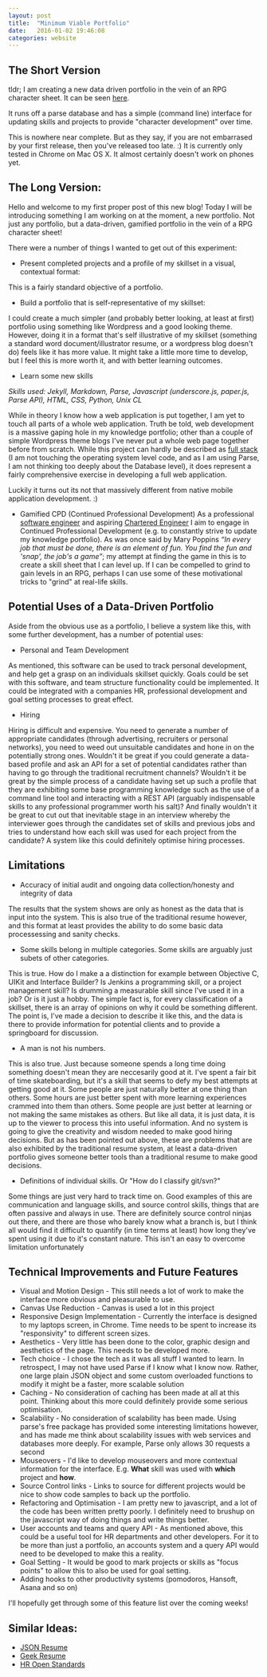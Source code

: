 ```yaml
---
layout: post
title:  "Minimum Viable Portfolio"
date:   2016-01-02 19:46:08
categories: website
---
```


The Short Version
-----------------

tldr; I am creating a new data driven portfolio in the vein of an RPG character sheet. 
It can be seen [here][portfolio].

It runs off a parse database and has a simple (command line) interface for updating skills and projects to provide "character development" over time.

This is nowhere near complete. But as they say, if you are not embarrased by your first release, then you've released too late. :)
It is currently only tested in Chrome on Mac OS X. It almost certainly doesn't work on phones yet.

The Long Version: 
-----------------

Hello and welcome to my first proper post of this new blog! Today I will be introducing something I am working on at the moment, a new portfolio. Not just any portfolio, but a data-driven, gamified portfolio in the vein of a RPG character sheet!

There were a number of things I wanted to get out of this experiment:

- Present completed projects and a profile of my skillset in a visual, contextual format:

This is a fairly standard objective of a portfolio.

- Build a portfolio that is self-representative of my skillset:

I could create a much simpler (and probably better looking, at least at first) portfolio using something like Wordpress and a good looking theme. However, doing it in a format that's self illustrative of my skillset (something a standard word document/illustrator resume, or a wordpress blog doesn't do) feels like it has more value. It might take a little more time to develop, but I feel this is more worth it, and with better learning outcomes.

- Learn some new skills

*Skills used: Jekyll, Markdown, Parse, Javascript (underscore.js, paper.js, Parse API), HTML, CSS, Python, Unix CL*

While in theory I know how a web application is put together, I am yet to touch all parts of a whole web application. Truth be told, web development is a massive gaping hole in my knowledge portfolio; other than a couple of simple Wordpress theme blogs I've never put a whole web page together before from scratch. While this project can hardly be described as [full stack][full stack] (I am not touching the operating system level code, and as I am using Parse, I am not thinking too deeply about the Database level), it does represent a fairly comprehensive exercise in developing a full web application.

Luckily it turns out its not that massively different from native mobile application development. :)

- Gamified CPD (Continued Professional Development)
As a professional [software engineer][ukspec] and aspiring [Chartered Engineer][ceng wiki] I aim to engage in Continued Professional Development (e.g. to constantly strive to update my knowledge portfolio). As was once said by Mary Poppins *“In every job that must be done, there is an element of fun. You find the fun and 'snap', the job's a game”*; my attempt at finding the game in this is to create a skill sheet that I can level up. If I can be compelled to grind to gain levels in an RPG, perhaps I can use some of these motivational tricks to "grind" at real-life skills.

Potential Uses of a Data-Driven Portfolio
-----------------------------------------

Aside from the obvious use as a portfolio, I believe a system like this, with some further development, has a number of potential uses:

- Personal and Team Development

As mentioned, this software can be used to track personal development, and help get a grasp on an individuals skillset quickly. Goals could be set with this software, and team structure functionality could be implemented. It could be integrated with a companies HR, professional development and goal setting processes to great effect.

- Hiring

Hiring is difficult and expensive. You need to generate a number of appropriate candidates (through advertising, recruiters or personal networks), you need to weed out unsuitable candidates and hone in on the potentially strong ones. Wouldn't it be great if you could generate a data-based profile and ask an API for a set of potential candidates rather than having to go through the traditional recruitment channels? Wouldn't it be great by the simple process of a candidate having set up such a profile that they are exhibiting some base programming knowledge such as the use of a command line tool and interacting with a REST API (arguably indispensable skills to any professional programmer worth his salt)? And finally wouldn't it be great to cut out that inevitable stage in an interview whereby the interviewer goes through the candidates set of skills and previous jobs and tries to understand how each skill was used for each project from the candidate? A system like this could definitely optimise hiring processes.

Limitations
-----------

- Accuracy of initial audit and ongoing data collection/honesty and integrity of data

The results that the system shows are only as honest as the data that is input into the system. This is also true of the traditional resume however, and this format at least provides the ability to do some basic data processessing and sanity checks. 

- Some skills belong in multiple categories. Some skills are arguably just subets of other categories.

This is true. How do I make a a distinction for example between Objective C, UIKit and Interface Builder? Is Jenkins a programming skill, or a project management skill? Is drumming a measurable skill since I've used it in a job? Or is it just a hobby. The simple fact is, for every classification of a skillset, there is an array of opinions on why it could be something different. The point is, I've made a decision to describe it like this, and the data is there to provide information for potential clients and to provide a springboard for discussion.

- A man is not his numbers.

This is also true. Just because someone spends a long time doing something doesn't mean they are neccesarily good at it. I've spent a fair bit of time skateboarding, but it's a skill that seems to defy my best attempts at getting good at it. Some people are just naturally better at one thing than others. Some hours are just better spent with more learning experiences crammed into them than others. Some people are just better at learning or not making the same mistakes as others. But like all data, it is just data, it is up to the viewer to process this into useful information. And no system is going to give the creativity and wisdom needed to make good hiring decisions. But as has been pointed out above, these are problems that are also exhibited by the traditional resume system, at least a data-driven portfolio gives someone better tools than a traditional resume to make good decisions.

- Definitions of individual skills. Or "How do I classify git/svn?"

Some things are just very hard to track time on. Good examples of this are communication and language skills, and source control skills, things that are often passive and always in use. There are definitely source control ninjas out there, and there are those who barely know what a branch is, but I think all would find it difficult to quantify (in time terms at least) how long they've spent using it due to it's constant nature. This isn't an easy to overcome limitation unfortunately


Technical Improvements and Future Features
------------------------------------------

- Visual and Motion Design - This still needs a lot of work to make the interface more obvious and pleasurable to use.
- Canvas Use Reduction - Canvas is used a lot in this project
- Responsive Design Implementation - Currently the interface is designed to my laptops screen, in Chrome. Time needs to be spent to increase its "responsivity" to different screen sizes.
- Aesthetics - Very little has been done to the color, graphic design and aesthetics of the page. This needs to be developed more.
- Tech choice - I chose the tech as it was all stuff I wanted to learn. In retrospect, I may not have used Parse if I know what I know now. Rather, one large plain JSON object and some custom overloaded functions to modify it might be a faster, more scalable solution
- Caching - No consideration of caching has been made at all at this point. Thinking about this more could definitely provide some serious optimisation.
- Scalability - No consideration of scalability has been made. Using parse's free package has provided some interesting limitations however, and has made me think about scalability issues with web services and databases more deeply. For example, Parse only allows 30 requests a second
- Mouseovers - I'd like to develop mouseovers and more contextual information for the interface. E.g. **What** skill was used with **which** project and **how**.
- Source Control links - Links to source for different projects would be nice to show code samples to back up the portfolio.
- Refactoring and Optimisation - I am pretty new to javascript, and a lot of the code has been written pretty poorly. I definitely need to brushup on the javascript way of doing things and write things better.
- User accounts and teams and query API - As mentioned above, this could be a useful tool for HR departments and other developers. For it to be more than just a portfolio, an accounts system and a query API would need to be developed to make this a reality.
- Goal Setting - It would be good to mark projects or skills as "focus points" to allow this to also be used for goal setting.
- Adding hooks to other productivity systems (pomodoros, Hansoft, Asana and so on)

I'll hopefully get through some of this feature list over the coming weeks!

Similar Ideas:
--------------
- [JSON Resume][jsonresume]
- [Geek Resume][geekresume]
- [HR Open Standards][hropenstandards]

[portfolio]: http://liaminjapan.github.io/charSheet.html
[full stack]: http://www.laurencegellert.com/2012/08/what-is-a-full-stack-developer/
[ukspec]: http://www.engc.org.uk/ukspec.aspx
[ceng wiki]: https://en.wikipedia.org/wiki/Chartered_Engineer_(UK)
[jsonresume]: https://jsonresume.org/
[hropenstandards]: http://www.hropenstandards.org/
[geekresume]: http://www.howardism.org/Technical/Other/Geek_Resume.html
